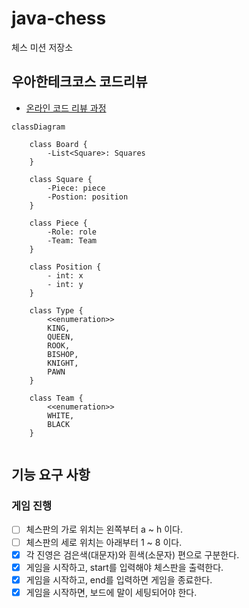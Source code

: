 # java-chess

체스 미션 저장소

## 우아한테크코스 코드리뷰

- [온라인 코드 리뷰 과정](https://github.com/woowacourse/woowacourse-docs/blob/master/maincourse/README.md)

```mermaid
classDiagram
    
    class Board {
        -List<Square>: Squares
    }
    
    class Square {
        -Piece: piece
        -Postion: position
    }
    
    class Piece {
        -Role: role
        -Team: Team
    }
    
    class Position {
        - int: x
        - int: y
    }
    
    class Type {
        <<enumeration>>
        KING,
        QUEEN,
        ROOK,
        BISHOP,
        KNIGHT,
        PAWN
    }
    
    class Team {
        <<enumeration>>
        WHITE,
        BLACK
    }
    
```

## 기능 요구 사항

### 게임 진행

- [ ] 체스판의 가로 위치는 왼쪽부터 a ~ h 이다.
- [ ] 체스판의 세로 위치는 아래부터 1 ~ 8 이다.
- [X] 각 진영은 검은색(대문자)와 흰색(소문자) 편으로 구분한다.
- [x] 게임을 시작하고, start를 입력해야 체스판을 출력한다.
- [x] 게임을 시작하고, end를 입력하면 게임을 종료한다.
- [X] 게임을 시작하면, 보드에 말이 세팅되어야 한다.
